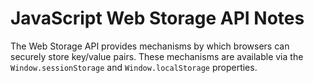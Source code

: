 # JavaScript Web Storage API Notes

The Web Storage API provides mechanisms by which browsers can securely store
key/value pairs.  These mechanisms are available via the `Window.sessionStorage`
and `Window.localStorage` properties.

